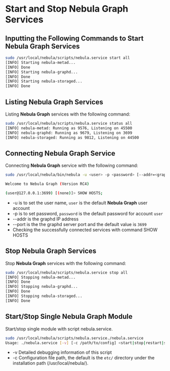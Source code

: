 # Start and Stop Nebula Graph Services

## Inputting the Following Commands to Start Nebula Graph Services

```bash
sudo /usr/local/nebula/scripts/nebula.service start all
[INFO] Starting nebula-metad...
[INFO] Done
[INFO] Starting nebula-graphd...
[INFO] Done
[INFO] Starting nebula-storaged...
[INFO] Done
```

## Listing Nebula Graph Services

Listing **Nebula Graph** services with the following command:

```bash
sudo /usr/local/nebula/scripts/nebula.service status all
[INFO] nebula-metad: Running as 9576, Listening on 45500
[INFO] nebula-graphd: Running as 9679, Listening on 3699
[INFO] nebula-storaged: Running as 9812, Listening on 44500
```

## Connecting Nebula Graph Service

Connecting **Nebula Graph** service with the following command:

```bash
sudo /usr/local/nebula/bin/nebula -u <user> -p <password> [--addr=<graphd IP> --port=<graphd port>]

Welcome to Nebula Graph (Version RC4)

(user@127.0.0.1:3699) [(none)]> SHOW HOSTS;
```

* -u is to set the user name, `user` is the default **Nebula Graph** user account
* -p is to set password, `password` is the default password for account `user`
* --addr is the graphd IP address
* --port is the the graphd server port and the default value is `3699`
* Checking the successfully connected services with command SHOW HOSTS

## Stop Nebula Graph Services

Stop **Nebula Graph** services with the following command:

```bash
sudo /usr/local/nebula/scripts/nebula.service stop all
[INFO] Stopping nebula-metad...
[INFO] Done
[INFO] Stopping nebula-graphd...
[INFO] Done
[INFO] Stopping nebula-storaged...
[INFO] Done
```

## Start/Stop Single Nebula Graph Module

Start/stop single module with script nebula.service.

```bash
sudo /usr/local/nebula/scripts/nebula.service./nebula.service
Usage: ./nebula.service [-v] [-c /path/to/config] <start|stop|restart|status|kill> <metad|graphd|storaged|all>
```

* -v Detailed debugging information of this script
* -c Configuration file path, the default is the `etc/` directory under the installation path (/usr/local/nebula/).
